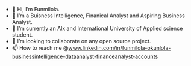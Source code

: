 - 👋 Hi, I’m Funmilola.
- 👀 I’m a Buisness Intelligence, Finanical Analyst and Aspiring Business Analyst.
- 🌱 I’m currently an Alx and International University of Applied science student.
- 💞️ I’m looking to collaborate on any open source project.
- 📫 How to reach me @www.linkedin.com/in/funmilola-okunlola-businessintelligence-dataanalyst-financeanalyst-accounts

<!---
KoolC2/KoolC2 is a ✨ special ✨ repository because its `README.md` (this file) appears on your GitHub profile.
You can click the Preview link to take a look at your changes.
--->
